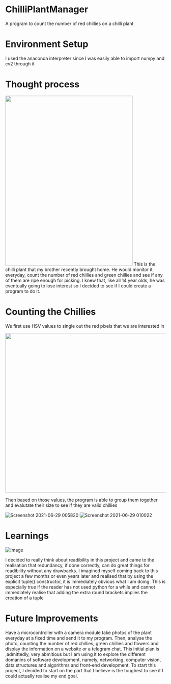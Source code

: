 # ChilliPlantManager
A program to count the number of red chillies on a chilli plant

# Environment Setup
I used the anaconda interpreter since I was easily able to import numpy and cv2 through it

# Thought process

<img src="https://user-images.githubusercontent.com/33245117/109410579-be717180-79d6-11eb-8212-32cb6c1629af.jpeg" width="400" height="533">
This is the chilli plant that my brother recently brought home. He would monitor it everyday, count the number of red chillies and green chillies and see if any of them are ripe enough for picking. I knew that, like all 14 year olds, he was eventually going to lose interest so I decided to see if I could create a program to do it.


# Counting the Chillies
We first use HSV values to single out the red pixels that we are interested in

<img src="https://user-images.githubusercontent.com/33245117/123677635-f4850c00-d877-11eb-9e0e-7037577b7a42.png" width="800" height="500">

Then based on those values, the program is able to group them together and evalutate their size to see if they are valid chillies

![Screenshot 2021-06-29 005820](https://user-images.githubusercontent.com/33245117/123676828-ff8b6c80-d876-11eb-8d1e-e459fc7eb458.png)
![Screenshot 2021-06-29 010022](https://user-images.githubusercontent.com/33245117/123676842-02865d00-d877-11eb-94c1-3801384d7f69.png)

# Learnings

![image](https://user-images.githubusercontent.com/33245117/109413756-14034980-79ea-11eb-9dad-334917e54911.png)

I decided to really think about readibility in this project and came to the realisation that redundancy, if done correctly, can do great things for readibility without any drawbacks. I imagined myself coming back to this project a few months or even years later and realised that by using the explicit tuple() constructor, it is immediately obvious what I am doing. This is especially true if the reader has not used python for a while and cannot immediately realise that adding the extra round brackets implies the creation of a tuple

# Future Improvements

Have a microcontroller with a camera module take photos of the plant everyday at a fixed time and send it to my program. Then, analyse the photo, counting the number of red chillies, green chillies and flowers and display the information on a website or a telegram chat. This initial plan is ,admittedly, very abmitious but I am using it to explore the different domanins of software development, namely, networking, computer vision, data structures and algorithms and front-end development. To start this project, I decided to start on the part that I believe is the toughest to see if I could actually realise my end goal.
